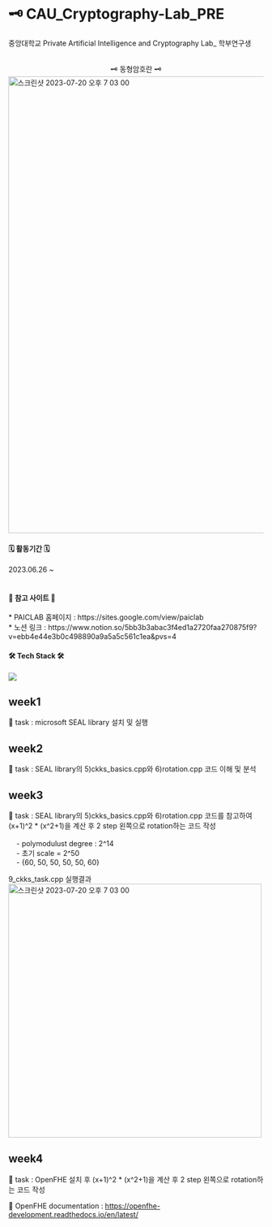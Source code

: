 # 🗝️ CAU_Cryptography-Lab_PRE
중앙대학교 Private Artificial Intelligence and Cryptography Lab_ 학부연구생 <br/><br/>

<div align="center">
  🗝️ 동형암호란 🗝️
</div>
<img width="900" alt="스크린샷 2023-07-20 오후 7 03 00" src="https://github.com/JooHyeonKim/CAU_Cryptography-Lab_PRE/assets/56497471/1d693739-8ebe-4f53-8a15-cb51c4bea71a">


<h4><b>🗓️ 활동기간 🗓️</b></h4>
2023.06.26 ~ 
<br/><br/>

<h4><b> 🔗 참고 사이트 🔗</b></h4>  
* PAICLAB 홈페이지 : https://sites.google.com/view/paiclab <br/>
* 노션 링크 : https://www.notion.so/5bb3b3abac3f4ed1a2720faa270875f9?v=ebb4e44e3b0c498890a9a5a5c561c1ea&pvs=4

<br/>

<h4><b>🛠 Tech Stack 🛠</b></h4>
<img src="https://img.shields.io/badge/c++-00599C?style=flat-square&logo=c%2B%2B&logoColor=white"/></a> 
<br/>

## week1
📃 task : microsoft SEAL library 설치 및 실행

## week2
📃 task : SEAL library의 5)ckks_basics.cpp와 6)rotation.cpp 코드 이해 및 분석

## week3
📃 task : SEAL library의 5)ckks_basics.cpp와 6)rotation.cpp 코드를 참고하여 (x+1)^2 * (x^2+1)을 계산 후 2 step 왼쪽으로 rotation하는 코드 작성<br/><br/>
&nbsp;&nbsp;&nbsp;      - polymodulust degree : 2^14<br/>
&nbsp;&nbsp;&nbsp;      - 초기 scale = 2^50<br/>
&nbsp;&nbsp;&nbsp;      - {60, 50, 50, 50, 50, 60}<br/>


9_ckks_task.cpp 실행결과
<img width="500" alt="스크린샷 2023-07-20 오후 7 03 00" src="https://github.com/JooHyeonKim/CAU_Cryptography-Lab_PRE/assets/56497471/385f34bd-6af4-457c-a915-1239f7e3745c">

## week4
📃 task : OpenFHE 설치 후 (x+1)^2 * (x^2+1)을 계산 후 2 step 왼쪽으로 rotation하는 코드 작성 <br/>

🔗 OpenFHE documentation : https://openfhe-development.readthedocs.io/en/latest/




